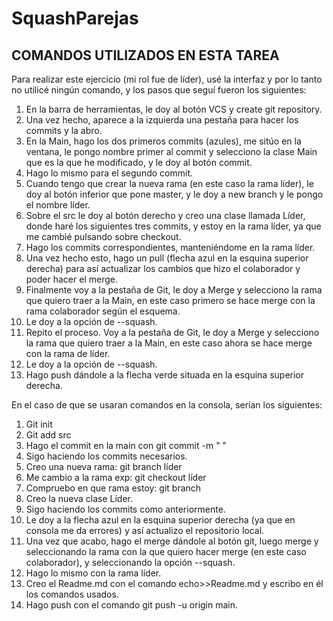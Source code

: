 # SquashParejas

## COMANDOS UTILIZADOS EN ESTA TAREA
Para realizar este ejercicio (mi rol fue de líder), usé la interfaz y por lo tanto no utilicé ningún comando, y los pasos que seguí fueron los siguientes:

1. En la barra de herramientas, le doy al botón VCS y create git repository.
2. Una vez hecho, aparece a la izquierda una pestaña para hacer los commits y la abro.
3. En la Main, hago los dos primeros commits (azules), me sitúo en la ventana, le pongo nombre primer al commit y selecciono la clase Main que es la que he modificado, y le doy al botón commit.
4. Hago lo mismo para el segundo commit.
5. Cuando tengo que crear la nueva rama (en este caso la rama líder), le doy al botón inferior que pone master, y le doy a new branch y le pongo el nombre líder.
6. Sobre el src le doy al botón derecho y creo una clase llamada Líder, donde haré los siguientes tres commits, y estoy en la rama líder, ya que me cambié pulsando sobre checkout.
7. Hago los commits correspondientes, manteniéndome en la rama líder.
8. Una vez hecho esto, hago un pull (flecha azul en la esquina superior derecha) para así actualizar los cambios que hizo el colaborador y poder hacer el merge.
9. Finalmente voy a la pestaña de Git, le doy a Merge y selecciono la rama que quiero traer a la Main, en este caso primero se hace merge con la rama colaborador según el esquema.
10. Le doy a la opción de --squash.
11. Repito el proceso. Voy a la pestaña de Git, le doy a Merge y selecciono la rama que quiero traer a la Main, en este caso ahora se hace merge con la rama de líder.
12. Le doy a la opción de --squash.
13. Hago push dándole a la flecha verde situada en la esquina superior derecha.

En el caso de que se usaran comandos en la consola, serían los siguientes:

1. Git init
2. Git add src
3. Hago el commit en la main con git commit -m " "
4. Sigo haciendo los commits necesarios.
5. Creo una nueva rama: git branch líder
6. Me cambio a la rama exp: git checkout líder
7. Compruebo en que rama estoy: git branch
8. Creo la nueva clase Líder.
9. Sigo haciendo los commits como anteriormente.
10. Le doy a la flecha azul en la esquina superior derecha (ya que en consola me da errores) y así actualizo el repositorio local.
11. Una vez que acabo, hago el merge dándole al botón git, luego merge y seleccionando la rama con la que quiero hacer merge (en este caso colaborador), 
y seleccionando la opción --squash.
12. Hago lo mismo con la rama líder.
13. Creo el Readme.md con el comando echo>>Readme.md y escribo en él los comandos usados.
14. Hago push con el comando git push -u origin main.
